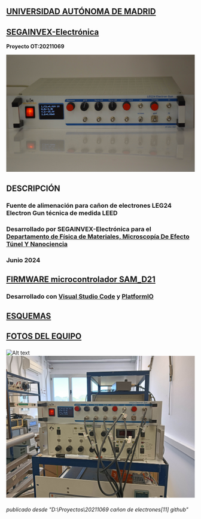 ## [UNIVERSIDAD AUTÓNOMA DE MADRID](https://www.uam.es/UAM/Home.htm?language=es)
## [SEGAINVEX-Electrónica](https://www.uam.es/uam/segainvex)
**Proyecto OT:20211069**

![Alt text](https://github.com/SEGAINVEX-ELECTRONICA/LEG24-Electron-Gun-20211069/blob/main/fotos/foto1.JPG "frontal")

## DESCRIPCIÓN
### Fuente de alimenación para cañon de electrones LEG24 Electron Gun técnica de medida LEED
 
### Desarrollado por SEGAINVEX-Electrónica para el [Departamento de Física de Materiales, Microscopía De Efecto Túnel Y Nanociencia](https://www.uam.es/Ciencias/Departamento-de-Fisica-de-Materiales/1446767153239.htm)
### Junio 2024

## [FIRMWARE microcontrolador SAM_D21](https://github.com/SEGAINVEX-ELECTRONICA/LEG24-Electron-Gun-20211069/blob/main/software_SAMD21/)
### Desarrollado con [Visual Studio Code](https://code.visualstudio.com/download) y [PlatformIO](https://platformio.org/)
    
## [ESQUEMAS](https://github.com/SEGAINVEX-ELECTRONICA/LEG24-Electron-Gun-20211069/blob/main/esquemas/)
### 
## [FOTOS DEL EQUIPO](https://github.com/SEGAINVEX-ELECTRONICA/LEG24-Electron-Gun-20211069/blob/main/fotos/) 
###
![Alt text](https://github.com/SEGAINVEX-ELECTRONICA/LEG24-Electron-Gun-20211069/blob/main/fotos/foto6.JPG "trasera")
![Alt text](https://github.com/SEGAINVEX-ELECTRONICA/LEG24-Electron-Gun-20211069/blob/main/fotos/foto9.jpg "en laboratorio")

###### publicado desde "D:\Proyectos\20211069 cañon de electrones\[11] github"
